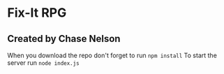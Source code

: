 Fix-It RPG
======
Created by Chase Nelson
--------
When you download the repo don't forget to run  `npm install`
To start the server run `node index.js`

